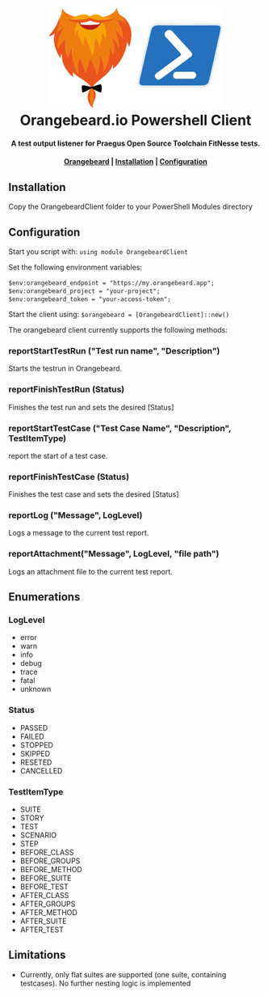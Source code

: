 <h1 align="center">
  <a href="https://github.com/orangebeard-io/powershell-client">
    <img src="https://raw.githubusercontent.com/orangebeard-io/powershell-client/master/.github/logo.svg" alt="Orangebeard.io Powershell Client" height="200">
  </a>
  <br>Orangebeard.io Powershell Client<br>
</h1>

<h4 align="center">A test output listener for Praegus Open Source Toolchain FitNesse tests.</h4>

<!--<p align="center">
  <a href="https://repo.maven.apache.org/maven2/io/orangebeard/fitnesse-toolchain-listener/">
    <img src="https://img.shields.io/maven-central/v/io.orangebeard/fitnesse-toolchain-listener.svg?maxAge=3600&style=flat-square"
      alt="MVN Version" />
  </a>
  <a href="https://github.com/orangebeard-io/fitnesse-toolchain-listener/actions">
    <img src="https://img.shields.io/github/workflow/status/orangebeard-io/fitnesse-toolchain-listener/release?style=flat-square"
      alt="Build Status" />
  </a>
  <a href="https://github.com/orangebeard-io/fitnesse-toolchain-listener/blob/master/LICENSE.txt">
    <img src="https://img.shields.io/github/license/orangebeard-io/fitnesse-toolchain-listener?style=flat-square"
      alt="License" />
  </a>
</p>-->

<div align="center">
  <h4>
    <a href="https://orangebeard.io">Orangebeard</a> |
    <a href="#installation">Installation</a> |
    <a href="#configuration">Configuration</a>
  </h4>
</div>

## Installation
Copy the OrangebeardClient folder to your PowerShell Modules directory 

## Configuration
Start you script with: `using module OrangebeardClient`

Set the following environment variables:
```
$env:orangebeard_endpoint = "https://my.orangebeard.app";
$env:orangebeard_project = "your-project";
$env:orangebeard_token = "your-access-token";
```

Start the client using: `$orangebeard = [OrangebeardClient]::new()`

The orangebeard client currently supports the following methods:

### reportStartTestRun ("Test run name", "Description")
Starts the testrun in Orangebeard.

### reportFinishTestRun (Status)
Finishes the test run and sets the desired [Status]

### reportStartTestCase ("Test Case Name", "Description", TestItemType)
report the start of a test case.

### reportFinishTestCase (Status)
Finishes the test case and sets the desired [Status]

### reportLog ("Message", LogLevel)
Logs a message to the current test report.

### reportAttachment("Message", LogLevel, "file path") 
Logs an attachment file to the current test report.

## Enumerations

### LogLevel
 * error
 * warn
 * info
 * debug
 * trace
 * fatal
 * unknown

### Status
 * PASSED
 * FAILED
 * STOPPED
 * SKIPPED
 * RESETED
 * CANCELLED

### TestItemType
 * SUITE
 * STORY
 * TEST 
 * SCENARIO 
 * STEP 
 * BEFORE_CLASS 
 * BEFORE_GROUPS
 * BEFORE_METHOD 
 * BEFORE_SUITE 
 * BEFORE_TEST 
 * AFTER_CLASS 
 * AFTER_GROUPS
 * AFTER_METHOD 
 * AFTER_SUITE
 * AFTER_TEST

## Limitations
 - Currently, only flat suites are supported (one suite, containing testcases). No further nesting logic is implemented
